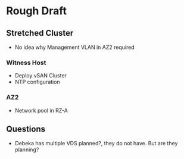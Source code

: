# Rough Draft

## Stretched Cluster

- No idea why Management VLAN in AZ2 required

### Witness Host

- Deploy vSAN Cluster
- NTP configuration

### AZ2

- Network pool in RZ-A


## Questions

- Debeka has multiple VDS planned?, they do not have. But are they planning?